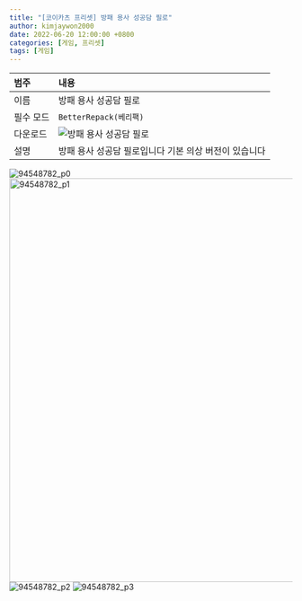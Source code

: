 ```yaml
---
title: "[코이카츠 프리셋] 방패 용사 성공담 필로"
author: kimjaywon2000
date: 2022-06-20 12:00:00 +0800
categories: [게임, 프리셋]
tags: [게임]
---
```


| 범주             | 내용            |
|:----------------|:---------------|
| 이름             | 방패 용사 성공담 필로  |
| 필수 모드         | `BetterRepack(베리팩)`       |
| 다운로드          | ![방패 용사 성공담 필로](https://user-images.githubusercontent.com/76558033/175767441-5c45972a-3f45-4b09-b399-2d9791c22140.png) |
| 설명             | 방패 용사 성공담 필로입니다 기본 의상 버전이 있습니다  |

![94548782_p0](https://user-images.githubusercontent.com/76558033/174868995-d747e308-6722-487d-8192-268f24833b7d.png)
<img width="719" alt="94548782_p1" src="https://user-images.githubusercontent.com/76558033/174869004-cd386437-2d28-4ec6-ab4b-47c5e249b26e.png">
![94548782_p2](https://user-images.githubusercontent.com/76558033/174869015-2ea0358a-0e1d-4e92-b5a2-5bc7d6774dd7.png)
![94548782_p3](https://user-images.githubusercontent.com/76558033/174869021-026c3365-b3aa-45b5-9d12-c6faf35c6e1c.png)
